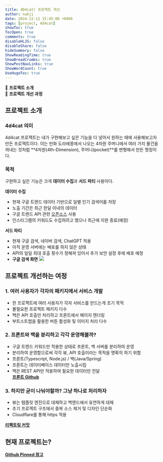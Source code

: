 ```yaml
---
title: 4D4cat) 프로젝트 개선
author: nakji
date: 2024-12-12 15:45:00 +0900
tags: [project, 4d4cat]
showToc: true
TocOpen: true
comments: true
disableHLJS: false
disableShare: false
hideSummary: false
ShowReadingTime: true
ShowBreadCrumbs: true
ShowPostNavLinks: true
ShowWordCount: true
UseHugoToc: true
---
```

🔔 **프로젝트 소개**   
🔔 **프로젝트 개선 과정**   


## **프로젝트 소개**
### **4d4cat 의미**
4d4cat 프로젝트는 내가 구현해보고 싶은 기능을 다 넣어서 원하는 때에 사용해보고자 만든  프로젝트이다. 이는 만화 도라에몽에서 나오는 4차원 주머니에서 여러 가지 물건을 꺼내는 것처럼 **4차원(4th-Dimension), 주머니(pocket)**를 변형해서 만든 명칭이다.

### **목적**
구현하고 싶은 기능은 크게 **데이터 수집**과 **서드 파티** 사용이다.

**데이터 수집**
- 현재 구글 트렌드 데이터 기반으로 일별 인기 검색어를 저장
- 노출 기간은 최근 한달 이내의 데이터
- 구글 트렌드 API 관련 [오픈소스](https://github.com/pat310/google-trends-api) 사용
- 인스타그램의 키워드도 수집하려고 했으나 최근에 지원 종료(예정)     

**서드 파티**
- 현재 구글 검색, 네이버 검색, ChatGPT 적용
- 아직 운영 서버에는 배포를 하지 않은 상태
- API의 일일 최대 호출 횟수가 정해져 있어서 추가 보안 설정 후에 배포 예정
- **구글 검색 화면**
![](https://yuuuuuuyu.github.io/images/2024/4d4cat1.png)


## **프로젝트 개선하는 여정**
### **1. 여러 사용자가 각자의 패키지에서 서비스 개발**
- 한 프로젝트에 여러 사용자가 각자 서비스를 만드는게 초기 목적
- 불필요한 프로젝트 패키지 다수
- 백은 API 호출만 처리하고 프론트에서 페이지 렌더링
- 부트스트랩을 활용한 버튼 활성화 및 이미지 처리 다수

### **2. 프론트와 백을 분리하고 각각 운영해볼까?**
- 구글 트렌드 키워드만 적용한 상태로 프론트, 백 서버를 분리하여 운영
- 분리하여 운영함으로써 각각 뷰, API 호출이라는 목적을 명확히 하기 위함
- 프론트(Typescript, Node.js) / 백(Java/Spring)
- 프론트는 데이터베이스 데이터만 노출시킴
- 백은 REST API만 적용하여 필요한 데이터만 전달     
**[프론트 Github](https://github.com/YuuuuuuYu/4D4cat-Front)**

### **3. 하지만 굳이 나눠야할까? 그냥 하나로 처리하자**
- 뷰는 템플릿 엔진으로 대체하고 백엔드에서 유연하게 대체
- 초기 프로젝트 구조에서 중복 소스 제거 및 디자인 단순화
- Cloudflare를 통해 https 적용

**[리팩토링 커밋](https://github.com/YuuuuuuYu/4D4cat/commit/af8af93b874bec8e378d264deb7e7695279396e8)**


## **현재 프로젝트는?**
**[Github Pinned 참고](https://github.com/yuuuuuuyu)**